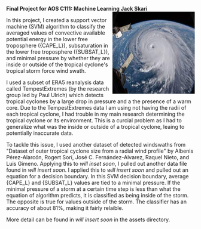 **Final Project for AOS C111: Machine Learning Jack Skari** <img align="right" width="220" height="220" src="/assets/IMG/hurri.jpeg">

In this project, I created a support vector machine (SVM) algorithm to classify the averaged values of convective available potential energy in the lower free troposphere ({CAPE_L}), subsaturation in the lower free troposphere ({SUBSAT_L}), and minimal pressure by whether they are inside or outside of the tropical cyclone's tropical storm force wind swath.

I used a subset of ERA5 reanalysis data called TempestExtremes (by the research group led by Paul Ulrich) which detects tropical cyclones by a large drop in pressure and a the presence of a warm core. Due to the TempestExtremes data I am using not having the radii of each tropical cyclone, I had trouble in my main research determining the tropical cyclone or its environment. This is a curcial problem as I had to generalize what was the inside or outside of a tropical cyclone, leaing to potentially inaccurate data.

To tackle this issue, I used another dataset of detected windswaths from "Dataset of outer tropical cyclone size from a radial wind profile" by Albenis Pérez-Alarcón, Rogert Sorí, José C. Fernández-Alvarez, Raquel Nieto, and Luis Gimeno. Applying this to *will inset soon*, I pulled out another data file found in *will insert soon*. I applied this to *will insert soon* and pulled out an equation for a decision boundary. In this SVM decision boundary, average {CAPE_L} and {SUBSAT_L} values are tied to a minimal pressure. If the minimal pressure of a storm at a certain time step is less than what the equation of algorithm predicts, it is classified as being inside of the storm. The opposite is true for values outside of the storm. The classifier has an accuracy of about 81%, making it fairly relaible. 

More detail can be found in *will insert soon* in the assets directory.


